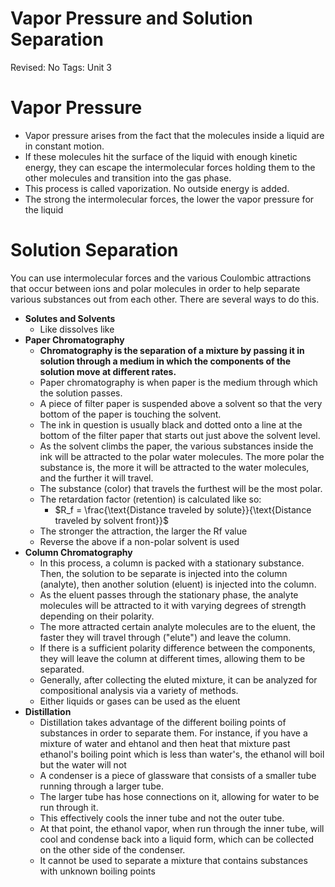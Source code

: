 # Vapor Pressure and Solution Separation

Revised: No
Tags: Unit 3

# Vapor Pressure

- Vapor pressure arises from the fact that the molecules inside a liquid are in constant motion.
- If these molecules hit the surface of the liquid with enough kinetic energy, they can escape the intermolecular forces holding them to the other molecules and transition into the gas phase.
- This process is called vaporization. No outside energy is added.
- The strong the intermolecular forces, the lower the vapor pressure for the liquid

# Solution Separation

You can use intermolecular forces and the various Coulombic attractions that occur between ions and polar molecules in order to help separate various substances out from each other. There are several ways to do this.

- **Solutes and Solvents**
    - Like dissolves like
- **Paper Chromatography**
    - **Chromatography is the separation of a mixture by passing it in solution through a medium in which the components of the solution move at different rates.**
    - Paper chromatography is when paper is the medium through which the solution passes.
    - A piece of filter paper is suspended above a solvent so that the very bottom of the paper is touching the solvent.
    - The ink in question is usually black and dotted onto a line at the bottom of the filter paper that starts out just above the solvent level.
    - As the solvent climbs the paper, the various substances inside the ink will be attracted to the polar water molecules. The more polar the substance is, the more it will be attracted to the water molecules, and the further it will travel.
    - The substance (color) that travels the furthest will be the most polar.
    - The retardation factor (retention) is calculated like so:
        - $R_f = \frac{\text{Distance traveled by solute}}{\text{Distance traveled by solvent front}}$
    - The stronger the attraction, the larger the Rf value
    - Reverse the above if a non-polar solvent is used
- **Column Chromatography**
    - In this process, a column is packed with a stationary substance. Then, the solution to be separate is injected into the column (analyte), then another solution (eluent) is injected into the column.
    - As the eluent passes through the stationary phase, the analyte molecules will be attracted to it with varying degrees of strength depending on their polarity.
    - The more attracted certain analyte molecules are to the eluent, the faster they will travel through ("elute") and leave the column.
    - If there is a sufficient polarity difference between the components, they will leave the column at different times, allowing them to be separated.
    - Generally, after collecting the eluted mixture, it can be analyzed for compositional analysis via a variety of methods.
    - Either liquids or gases can be used as the eluent
- **Distillation**
    - Distillation takes advantage of the different boiling points of substances in order to separate them. For instance, if you have a mixture of water and ehtanol and then heat that mixture past ethanol's boiling point which is less than water's, the ethanol will boil but the water will not
    - A condenser is a piece of glassware that consists of a smaller tube running through a larger tube.
    - The larger tube has hose connections on it, allowing for water to be run through it.
    - This effectively cools the inner tube and not the outer tube.
    - At that point, the ethanol vapor, when run through the inner tube, will cool and condense back into a liquid form, which can be collected on the other side of the condenser.
    - It cannot be used to separate a mixture that contains substances with unknown boiling points